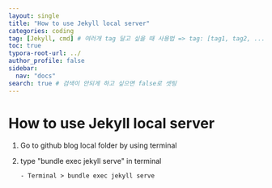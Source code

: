 ```yaml
---
layout: single
title: "How to use Jekyll local server"
categories: coding
tag: [Jekyll, cmd] # 여러개 tag 달고 싶을 때 사용법 => tag: [tag1, tag2, ...]
toc: true
typora-root-url: ../
author_profile: false
sidebar:
  nav: "docs"
search: true # 검색이 안되게 하고 싶으면 false로 셋팅
---
```


# How to use Jekyll local server

1. Go to github blog local folder by using terminal

2. type "bundle exec jekyll serve" in terminal

   ```
   - Terminal > bundle exec jekyll serve

   ```

   ```


   ```
